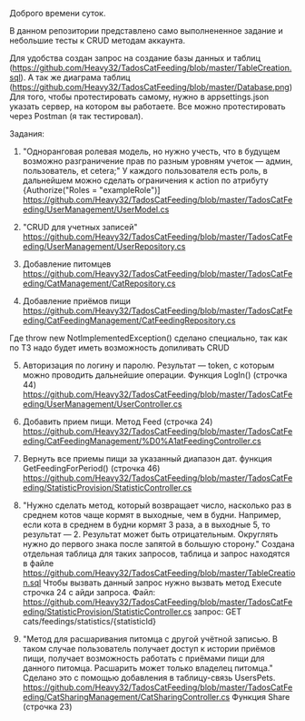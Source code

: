 Доброго времени суток.

В данном репозитории представлено само выполнененное задание и небольшие тесты к CRUD методам аккаунта.

Для удобства создан запрос на создание базы данных и таблиц (https://github.com/Heavy32/TadosCatFeeding/blob/master/TableCreation.sql).
А так же диаграма таблиц (https://github.com/Heavy32/TadosCatFeeding/blob/master/Database.png)
Для того, чтобы протестировать самому, нужно в appsettings.json указать сервер, на котором вы работаете. 
Все можно протестировать через Postman (я так тестировал).

Задания:

1)  "Одноранговая ролевая модель, но нужно учесть, что в будущем возможно разграничение прав по разным уровням учеток — админ, пользователь, et cetera;"
У каждого пользователя есть роль, в дальнейшем можно сделать ограничения к action по атрибуту {Authorize("Roles = "exampleRole")]
https://github.com/Heavy32/TadosCatFeeding/blob/master/TadosCatFeeding/UserManagement/UserModel.cs

2) "CRUD для учетных записей"
https://github.com/Heavy32/TadosCatFeeding/blob/master/TadosCatFeeding/UserManagement/UserRepository.cs

3) Добавление питомцев
https://github.com/Heavy32/TadosCatFeeding/blob/master/TadosCatFeeding/CatManagement/CatRepository.cs

4) Добавление приёмов пищи
https://github.com/Heavy32/TadosCatFeeding/blob/master/TadosCatFeeding/CatFeedingManagement/CatFeedingRepository.cs

Где throw new NotImplementedException() сделано специально, так как по ТЗ надо будет иметь возможность допиливать CRUD

5) Авторизация по логину и паролю. Результат — token, с которым можно проводить дальнейшие операции. Функция LogIn() (строчка 44)
https://github.com/Heavy32/TadosCatFeeding/blob/master/TadosCatFeeding/UserManagement/UserController.cs

6) Добавить прием пищи. Метод Feed (строчка 24)
https://github.com/Heavy32/TadosCatFeeding/blob/master/TadosCatFeeding/CatFeedingManagement/%D0%A1atFeedingController.cs

7) Вернуть все приемы пищи за указанный диапазон дат. функция  GetFeedingForPeriod() (строчка 46)
https://github.com/Heavy32/TadosCatFeeding/blob/master/TadosCatFeeding/StatisticProvision/StatisticController.cs

8) "Нужно сделать метод, который возвращает число, насколько раз в среднем котов чаще кормят в выходные, чем в будни. Например, если кота в среднем в будни кормят 3 раза, а в выходные 5, то результат — 2. Результат может быть отрицательным. Округлять нужно до первого знака после запятой в большую сторону."
Создана отдельная таблица для таких запросов, таблица и запрос находятся в файле https://github.com/Heavy32/TadosCatFeeding/blob/master/TableCreation.sql
Чтобы вызвать данный запрос нужно вызвать метод Execute строчка 24 с айди запроса.
Файл: https://github.com/Heavy32/TadosCatFeeding/blob/master/TadosCatFeeding/StatisticProvision/StatisticController.cs
запрос: GET cats/feedings/statistics/{statisticId}

9) "Метод для расшаривания питомца с другой учётной записью. В таком случае пользователь получает доступ к истории приёмов пищи, получает возможность работать с приёмами пищи для данного питомца. Расшарить может только владелец питомца." 
Сделано это с помощью добавления в таблицу-связь UsersPets.
https://github.com/Heavy32/TadosCatFeeding/blob/master/TadosCatFeeding/CatSharingManagement/CatSharingController.cs
Функция Share (строчка 23)
